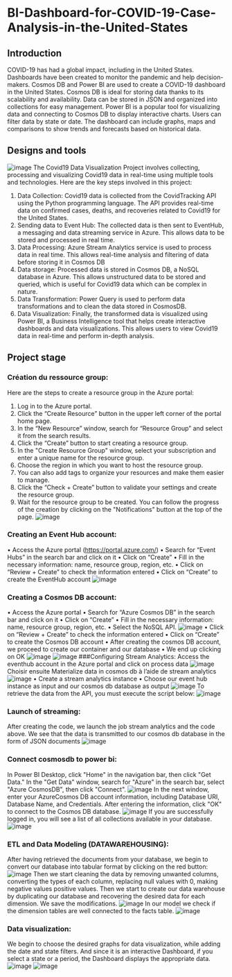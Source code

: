 # BI-Dashboard-for-COVID-19-Case-Analysis-in-the-United-States
## Introduction
COVID-19 has had a global impact, including in the United States. Dashboards have been created to monitor the pandemic and help decision-makers. Cosmos DB and Power BI are used to create a COVID-19 dashboard in the United States. Cosmos DB is ideal for storing data thanks to its scalability and availability. Data can be stored in JSON and organized into collections for easy management. Power BI is a popular tool for visualizing data and connecting to Cosmos DB to display interactive charts. Users can filter data by state or date. The dashboard can include graphs, maps and comparisons to show trends and forecasts based on historical data.
## Designs and tools
![image](https://github.com/KhalidElKassimi/BI-Dashboard-for-COVID-19-Case-Analysis-in-the-United-States/assets/110225378/e177bb79-dd75-4d79-89b2-7a2282ff02bb)
The Covid19 Data Visualization Project involves collecting, processing and visualizing Covid19 data in real-time using multiple tools and technologies. Here are the key steps involved in this project:
1. Data Collection: Covid19 data is collected from the CovidTracking API using the Python programming language. The API provides real-time data on confirmed cases, deaths, and recoveries related to Covid19 for the United States.
2. Sending data to Event Hub: The collected data is then sent to EventHub, a messaging and data streaming service in Azure. This allows data to be stored and processed in real time.
3. Data Processing: Azure Stream Analytics service is used to process data in real time. This allows real-time analysis and filtering of data before storing it in Cosmos DB
4. Data storage: Processed data is stored in Cosmos DB, a NoSQL database in Azure. This allows unstructured data to be stored and queried, which is useful for Covid19 data which can be complex in nature.
5. Data Transformation: Power Query is used to perform data transformations and to clean the data stored in CosmosDB.
6. Data Visualization: Finally, the transformed data is visualized using Power BI, a Business Intelligence tool that helps create interactive dashboards and data visualizations. This allows users to view Covid19 data in real-time and perform in-depth analysis.
## Project stage
### Création du ressource group:
Here are the steps to create a resource group in the Azure portal:
1. Log in to the Azure portal.
2. Click the “Create Resource” button in the upper left corner of the portal home page.
3. In the “New Resource” window, search for “Resource Group” and select it from the search results.
4. Click the “Create” button to start creating a resource group.
5. In the "Create Resource Group" window, select your subscription and enter a unique name for the resource group.
6. Choose the region in which you want to host the resource group.
7. You can also add tags to organize your resources and make them easier to manage.
8. Click the “Check + Create” button to validate your settings and create the resource group.
9. Wait for the resource group to be created. You can follow the progress of the creation by clicking on the "Notifications" button at the top of the page.
![image](https://github.com/KhalidElKassimi/BI-Dashboard-for-COVID-19-Case-Analysis-in-the-United-States/assets/110225378/76ba484e-c497-4d75-83b6-efdb36aa5d9c)
### Creating an Event Hub account:
• Access the Azure portal (https://portal.azure.com/)
• Search for “Event Hubs” in the search bar and click on it
• Click on “Create”
• Fill in the necessary information: name, resource group, region, etc.
• Click on “Review + Create” to check the information entered
• Click on “Create” to create the EventHub account
![image](https://github.com/KhalidElKassimi/BI-Dashboard-for-COVID-19-Case-Analysis-in-the-United-States/assets/110225378/eea1cd0e-f03d-42f3-932f-cfc52a71ffab)
### Creating a Cosmos DB account:
• Access the Azure portal
• Search for “Azure Cosmos DB” in the search bar and click on it
• Click on “Create”
• Fill in the necessary information: name, resource group, region, etc.
• Select the NoSQL API.
![image](https://github.com/KhalidElKassimi/BI-Dashboard-for-COVID-19-Case-Analysis-in-the-United-States/assets/110225378/6eae803b-4da2-4eb0-9bcd-f3fe496ebf69)
• Click on “Review + Create” to check the information entered
• Click on “Create” to create the Cosmos DB account
• After creating the cosmos DB account, we proceed to create our container and our database
• We end up clicking on OK
![image](https://github.com/KhalidElKassimi/BI-Dashboard-for-COVID-19-Case-Analysis-in-the-United-States/assets/110225378/eb5d2b03-21cc-4cb0-be51-76f3e8cfb6ba)
![image](https://github.com/KhalidElKassimi/BI-Dashboard-for-COVID-19-Case-Analysis-in-the-United-States/assets/110225378/c21fc655-1386-45c6-b926-0c2b0d3bf0dd)
###Configuring Stream Analytics:
Access the eventhub account in the Azure portal and click on process data
![image](https://github.com/KhalidElKassimi/BI-Dashboard-for-COVID-19-Case-Analysis-in-the-United-States/assets/110225378/cfba7719-9c5c-434f-a568-e1ef9ef7a038)
Choisir ensuite Materialize data in cosmos db à l’aide de stream analytics
![image](https://github.com/KhalidElKassimi/BI-Dashboard-for-COVID-19-Case-Analysis-in-the-United-States/assets/110225378/ec23103f-fe89-4eaa-9ecb-4970b8b25b0b)
• Create a stream analytics instance
• Choose our event hub instance as input and our cosmos db database as output
![image](https://github.com/KhalidElKassimi/BI-Dashboard-for-COVID-19-Case-Analysis-in-the-United-States/assets/110225378/d9648ed3-4182-44a7-b0bd-6afecad29957)
To retrieve the data from the API, you must execute the script below:
![image](https://github.com/KhalidElKassimi/BI-Dashboard-for-COVID-19-Case-Analysis-in-the-United-States/assets/110225378/31945204-7262-4dac-8215-605422558669)
### Launch of streaming:
After creating the code, we launch the job stream analytics and the code above. We see that the data is transmitted to our cosmos db database in the form of JSON documents
![image](https://github.com/KhalidElKassimi/BI-Dashboard-for-COVID-19-Case-Analysis-in-the-United-States/assets/110225378/ff8f14bc-f40a-4b8d-ad89-a578c1e02b5c)
### Connect cosmosdb to power bi:
In Power BI Desktop, click "Home" in the navigation bar, then click "Get Data."
In the "Get Data" window, search for "Azure" in the search bar, select "Azure CosmosDB", then click "Connect".
![image](https://github.com/KhalidElKassimi/BI-Dashboard-for-COVID-19-Case-Analysis-in-the-United-States/assets/110225378/13fb59bd-7240-48d6-b426-88be70d69b58)
In the next window, enter your AzureCosmos DB account information, including Database URI, Database Name, and Credentials.
After entering the information, click "OK" to connect to the Cosmos DB database.
![image](https://github.com/KhalidElKassimi/BI-Dashboard-for-COVID-19-Case-Analysis-in-the-United-States/assets/110225378/0e1e7c04-75c5-445f-a35a-bb5e20b14bb3)
If you are successfully logged in, you will see a list of all collections available in your database.
![image](https://github.com/KhalidElKassimi/BI-Dashboard-for-COVID-19-Case-Analysis-in-the-United-States/assets/110225378/d5321ed6-f011-424e-9081-de23d3c0250f)
### ETL and Data Modeling (DATAWAREHOUSING):
After having retrieved the documents from your database, we begin to convert our database into tabular format by clicking on the red button:
![image](https://github.com/KhalidElKassimi/BI-Dashboard-for-COVID-19-Case-Analysis-in-the-United-States/assets/110225378/6e5e98ec-6ebf-4dc8-bd54-9838ee31b2b0)
Then we start cleaning the data by removing unwanted columns, converting the types of each column, replacing null values with 0, making negative values positive values.
Then we start to create our data warehouse by duplicating our database and recovering the desired data for each dimension. We save the modifications.
![image](https://github.com/KhalidElKassimi/BI-Dashboard-for-COVID-19-Case-Analysis-in-the-United-States/assets/110225378/878ef5d2-d04c-4dd1-8f91-c93b932b2016)
In our model we check if the dimension tables are well connected to the facts table.
![image](https://github.com/KhalidElKassimi/BI-Dashboard-for-COVID-19-Case-Analysis-in-the-United-States/assets/110225378/6e3eb2e1-598b-4531-804a-e3d8c0d4da18)
### Data visualization:
We begin to choose the desired graphs for data visualization, while adding the date and state filters.
And since it is an interactive Dashboard, if you select a state or a period, the Dashboard displays the appropriate data.
![image](https://github.com/KhalidElKassimi/BI-Dashboard-for-COVID-19-Case-Analysis-in-the-United-States/assets/110225378/dcc590a3-4560-430a-9a85-102ed6df937b)
![image](https://github.com/KhalidElKassimi/BI-Dashboard-for-COVID-19-Case-Analysis-in-the-United-States/assets/110225378/14a70f67-fa75-4c4e-b332-d149b5c7f13f)









